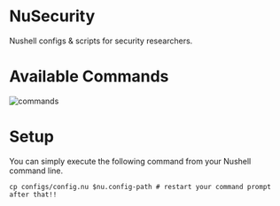 # NuSecurity
Nushell configs & scripts for security researchers.

# Available Commands
![commands](https://github.com/user-attachments/assets/764acb87-8f81-429b-b488-87e9dde5b44a)

# Setup
You can simply execute the following command from your Nushell command line.
```nu
cp configs/config.nu $nu.config-path # restart your command prompt after that!!
```
